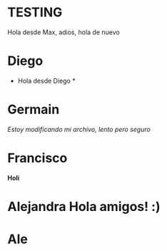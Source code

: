 # TESTING

Hola desde Max, adios, hola de nuevo


# Diego

* Hola desde Diego *
 

# Germain

*Estoy modificando mi archivo, lento pero seguro* 

# Francisco
**Holi**

# Alejandra Hola amigos! :)


# Ale

#

